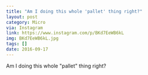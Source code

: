 ```yaml
---
title: "Am I doing this whole 'pallet' thing right?"
layout: post
category: Micro
via: Instagram
link: https://www.instagram.com/p/BKd7EeWB6kL
img: BKd7EeWB6kL.jpg
tags: []
date: 2016-09-17
---
```

Am I doing this whole "pallet" thing right?